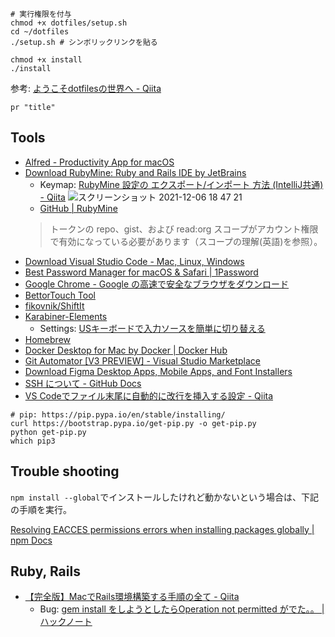 ```shell
# 実行権限を付与
chmod +x dotfiles/setup.sh
cd ~/dotfiles
./setup.sh # シンボリックリンクを貼る

chmod +x install
./install
```

参考: [ようこそdotfilesの世界へ - Qiita](https://qiita.com/yutakatay/items/c6c7584d9795799ee164)

```shell
pr "title"
```

## Tools

- [Alfred - Productivity App for macOS](https://www.alfredapp.com/)
- [Download RubyMine: Ruby and Rails IDE by JetBrains](https://www.jetbrains.com/ruby/download/#section=mac)
  - Keymap: [RubyMine 設定の エクスポート/インポート 方法 (IntelliJ共通) - Qiita](https://qiita.com/k-waragai/items/2922fe32b898d670393d#how-to-github%E3%81%AB%E7%99%BB%E9%8C%B2%E3%81%97%E5%8B%9D%E6%89%8B%E3%81%ABsync%E3%81%95%E3%81%9B%E3%82%8B)
    ![スクリーンショット 2021-12-06 18 47 21](https://user-images.githubusercontent.com/33926355/144824455-6a4e1f3c-f39d-4bb0-93a9-4daedb76fb87.png)
  - [GitHub | RubyMine](https://pleiades.io/help/ruby/github.html)
  > トークンの repo、gist、および read:org スコープがアカウント権限で有効になっている必要があります（スコープの理解(英語)を参照）。
- [Download Visual Studio Code - Mac, Linux, Windows](https://code.visualstudio.com/download)
- [Best Password Manager for macOS & Safari | 1Password](https://1password.com/downloads/mac/)
- [Google Chrome - Google の高速で安全なブラウザをダウンロード](https://www.google.com/chrome/)
- [BettorTouch Tool](https://folivora.ai/)
- [fikovnik/ShiftIt](https://github.com/fikovnik/ShiftIt/releases)
- [Karabiner-Elements](https://karabiner-elements.pqrs.org/)
  - Settings: [USキーボードで入力ソースを簡単に切り替える](https://zenn.dev/takeucheese/articles/1ee9b7e09c26fd)
- [Homebrew](https://brew.sh/index_ja)
- [Docker Desktop for Mac by Docker | Docker Hub](https://hub.docker.com/editions/community/docker-ce-desktop-mac/)
- [Git Automator [V3 PREVIEW] - Visual Studio Marketplace](https://marketplace.visualstudio.com/items?itemName=ivangabriele.vscode-git-automator)
- [Download Figma Desktop Apps, Mobile Apps, and Font Installers](https://www.figma.com/downloads/)
- [SSH について - GitHub Docs](https://docs.github.com/ja/github/authenticating-to-github/connecting-to-github-with-ssh/about-ssh)
- [VS Codeでファイル末尾に自動的に改行を挿入する設定 - Qiita](https://qiita.com/norikt/items/83674fadd79a88bf7824)

```shell
# pip: https://pip.pypa.io/en/stable/installing/
curl https://bootstrap.pypa.io/get-pip.py -o get-pip.py
python get-pip.py
which pip3
```

## Trouble shooting

`npm install --global`でインストールしたけれど動かないという場合は、下記の手順を実行。

[Resolving EACCES permissions errors when installing packages globally | npm Docs](https://docs.npmjs.com/resolving-eacces-permissions-errors-when-installing-packages-globally#manually-change-npms-default-directory)

## Ruby, Rails

- [【完全版】MacでRails環境構築する手順の全て - Qiita](https://qiita.com/kodai_0122/items/56168eaec28eb7b1b93b)
  - Bug: [gem install をしようとしたらOperation not permitted がでた。。 | ハックノート](https://hacknote.jp/archives/28037/)
